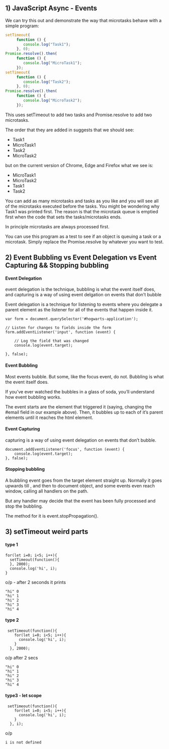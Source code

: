 ## 1) JavaScript Async - Events

We can try this out and demonstrate the way that microtasks behave with a simple program:
```javascript
setTimeout(
     function () {
        console.log("Task1"); 
     }, 0);
Promise.resolve().then(
     function () {
        console.log("MicroTask1");
     }); 
setTimeout(
     function () {
        console.log("Task2"); 
     }, 0);
Promise.resolve().then(
     function () {
        console.log("MicroTask2");
     });
```
This uses setTimeout to add two tasks and Promise.resolve to add two microtasks.

The order that they are added in suggests that we should see:

- Task1 
- MicroTask1 
- Task2 
- MicroTask2

but on the current version of Chrome, Edge and Firefox what we see is:

- MicroTask1
- MicroTask2
- Task1
- Task2

You can add as many microtasks and tasks as you like and you will see all of the microtasks executed before the tasks. You might be wondering why Task1 was printed first. The reason is that the microtask queue is emptied first when the code that sets the tasks/microtasks ends.

In principle microtasks are always processed first.

You can use this program as a test to see if an object is queuing a task or a microtask. Simply replace the Promise.resolve by whatever you want to test.

## 2) Event Bubbling vs Event Delegation vs Event Capturing && Stopping bubbling
#### Event Delegation
event delegation is the technique, bubbling is what the event itself does, and capturing is a way of using event delgation on events that don’t bubble

Event delegation is a technique for listening to events where you delegate a parent element as the listener for all of the events that happen inside it.
```
var form = document.querySelector('#hogwarts-application');

// Listen for changes to fields inside the form
form.addEventListener('input', function (event) {

	// Log the field that was changed
	console.log(event.target);

}, false);
```
#### Event Bubbling
Most events bubble. But some, like the focus event, do not.
Bubbling is what the event itself does.

If you’ve ever watched the bubbles in a glass of soda, you’ll understand how event bubbling works.

The event starts are the element that triggered it (saying, changing the #email field in our example above). Then, it bubbles up to each of it’s parent elements until it reaches the html element.

#### Event Capturing
capturing is a way of using event delegation on events that don’t bubble.

```
document.addEventListener('focus', function (event) {
	console.log(event.target);
}, false);
```

#### Stopping bubbling
A bubbling event goes from the target element straight up. Normally it goes upwards till <html>, and then to document object, and some events even reach window, calling all handlers on the path.

But any handler may decide that the event has been fully processed and stop the bubbling.

The method for it is event.stopPropagation().

## 3) setTimeout weird parts
#### type 1
```
for(let i=0; i<5; i++){
  setTimeout(function(){
  }, 2000);
  console.log('hi', i);
}
```
o/p - after 2 seconds it prints
```
"hi" 0
"hi" 1
"hi" 2
"hi" 3
"hi" 4
```
#### type 2
```
 setTimeout(function(){
    for(let i=0; i<5; i++){
      console.log('hi', i);
    }
  }, 2000);

```
o/p after 2 secs
``` 
"hi" 0
"hi" 1
"hi" 2
"hi" 3
"hi" 4
```

#### type3 - let scope
```
 setTimeout(function(){
    for(let i=0; i<5; i++){
      console.log('hi', i);
    }
  }, i);
  ```
  o/p
  ```
  i is not defined
  ```
